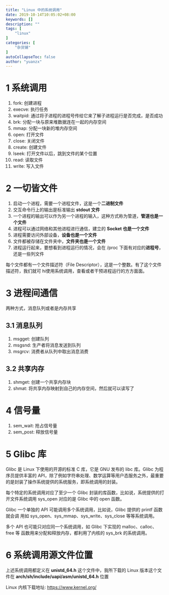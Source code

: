 ```yaml
---
title: "Linux 中的系统调用"
date: 2019-10-14T10:05:02+08:00
keywords: []
description: ""
tags: [
    "linux"
]
categories: [
    "杂货铺"
]
autoCollapseToc: false
author: "yuanzx"
---
```


# 1 系统调用

1. fork: 创建进程
2. execve: 执行任务
3. waitpid: 通过将子进程的进程号传给它来了解子进程运行是否完成，是否成功
4. brk: 分配一块与原来堆数据连在一起的内存空间
5. mmap: 分配一块新的堆内存空间
6. open: 打开文件
7. close: 关闭文件
8. create: 创建文件
9. lseek: 打开文件以后，跳到文件的某个位置
10. read: 读取文件
11. write: 写入文件

# 2 一切皆文件

1. 启动一个进程，需要一个进程文件，这是一个**二进制文件**
2. 交互命令行上的输出是标准输出 **stdout 文件**
3. 一个进程的输出可以作为另一个进程的输入，这种方式称为管道，**管道也是一个文件**
4. 进程可以通过网络和其他进程进行通信，建立的 **Socket 也是一个文件**
5. 进程需要访问外部设备，**设备也是一个文件**
6. 文件都被存储在文件夹中，**文件夹也是一个文件**
7. 进程运行起来，要想看到进程运行的情况，会在 /proc 下面有对应的**进程号**，还是一些列文件

每个文件都有一个文件描述符（File Descriptor），这是一个整数。有了这个文件描述符，我们就可 hi使用系统调用，查看或者干预进程运行的方方面面。

# 3 进程间通信

两种方式，消息队列或者是内存共享

## 3.1 消息队列

1. msgget: 创建队列
2. msgsnd: 生产者将消息发送到队列
3. msgrcv: 消费者从队列中取出消息消费

## 3.2 共享内存

1. shmget: 创建一个共享内存块
2. shmat: 将共享内存映射到自己的内存空间，然后就可以读写了

# 4 信号量

1. sem_wait: 抢占信号量
2. sem_post: 释放信号量

# 5 Glibc 库

Glibc 是 Linux 下使用的开源的标准 C 库，它是 GNU 发布的 libc 库。Glibc 为程序员提供丰富的 API，除了例如字符串处理、数学运算等用户态服务之外，最重要的是封装了操作系统提供的系统服务，即系统调用的封装。

每个特定的系统调用对应了至少一个 Glibc 封装的库函数，比如说，系统提供的打开文件系统调用 sys_open 对应的是 Glibc 中的 open 函数。

Glibc 一个单独的 API 可能调用多个系统调用，比如说，Glibc 提供的 printf 函数就会调
用如 sys_open、sys_mmap、sys_write、sys_close 等等系统调用。

多个 API 也可能只对应同一个系统调用，如 Glibc 下实现的 malloc、calloc、free 等
函数用来分配和释放内存，都利用了内核的 sys_brk 的系统调用。

# 6 系统调用源文件位置

上述系统调用都定义在 **unistd_64.h** 这个文件中，我所下载的 Linux 版本这个文件在 **arch/sh/include/uapi/asm/unistd_64.h** 位置

Linux 内核下载地址: https://www.kernel.org/